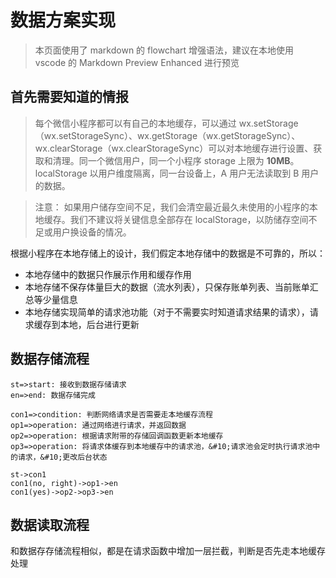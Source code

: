 # 数据方案实现

> 本页面使用了 markdown 的 flowchart 增强语法，建议在本地使用 vscode 的 Markdown Preview Enhanced 进行预览

## 首先需要知道的情报

> 每个微信小程序都可以有自己的本地缓存，可以通过 wx.setStorage（wx.setStorageSync）、wx.getStorage（wx.getStorageSync）、wx.clearStorage（wx.clearStorageSync）可以对本地缓存进行设置、获取和清理。同一个微信用户，同一个小程序 storage 上限为 **10MB**。localStorage 以用户维度隔离，同一台设备上，A 用户无法读取到 B 用户的数据。

> 注意： 如果用户储存空间不足，我们会清空最近最久未使用的小程序的本地缓存。我们不建议将关键信息全部存在 localStorage，以防储存空间不足或用户换设备的情况。

根据小程序在本地存储上的设计，我们假定本地存储中的数据是不可靠的，所以：

- 本地存储中的数据只作展示作用和缓存作用
- 本地存储不保存体量巨大的数据（流水列表），只保存账单列表、当前账单汇总等少量信息
- 本地存储实现简单的请求池功能（对于不需要实时知道请求结果的请求），请求缓存到本地，后台进行更新

## 数据存储流程

```flow
st=>start: 接收到数据存储请求
en=>end: 数据存储完成

con1=>condition: 判断网络请求是否需要走本地缓存流程
op1=>operation: 通过网络进行请求，并返回数据
op2=>operation: 根据请求附带的存储回调函数更新本地缓存
op3=>operation: 将请求体缓存到本地缓存中的请求池，&#10;请求池会定时执行请求池中的请求，&#10;更改后台状态

st->con1
con1(no, right)->op1->en
con1(yes)->op2->op3->en
```

## 数据读取流程

和数据存存储流程相似，都是在请求函数中增加一层拦截，判断是否先走本地缓存处理

